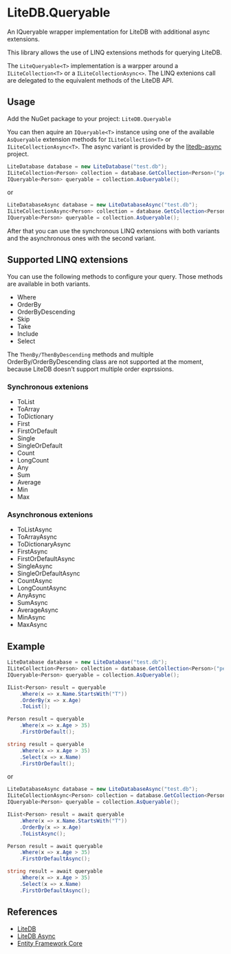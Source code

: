 # LiteDB.Queryable

An IQueryable wrapper implementation for LiteDB with additional async extensions.

This library allows the use of LINQ extensions methods for querying LiteDB.

The ```LiteQueryable<T>``` implementation is a warpper around a ```ILiteCollection<T>```
or a ```ILiteCollectionAsync<>```. The LINQ extenions call are delegated to the 
equivalent methods of the LiteDB API.

## Usage

Add the NuGet package to your project: ```LiteDB.Queryable```

You can then aquire an ```IQueryable<T>``` instance using one of the available ```AsQueryable```
extension methods for ```ILiteCollection<T>``` or ```ILiteCollectionAsync<T>```. The async 
variant is provided by the [litedb-async](https://github.com/mlockett42/litedb-async) project.

```C#
LiteDatabase database = new LiteDatabase("test.db");
ILiteCollection<Person> collection = database.GetCollection<Person>("people");
IQueryable<Person> queryable = collection.AsQueryable();
```

or 

```C#
LiteDatabaseAsync database = new LiteDatabaseAsync("test.db");
ILiteCollectionAsync<Person> collection = database.GetCollection<Person>("people");
IQueryable<Person> queryable = collection.AsQueryable();
```

After that you can use the synchronous LINQ extensions with both variants and the asynchronous
ones with the second variant.

## Supported LINQ extensions

You can use the following methods to configure your query. Those methods are available in both
variants.

- Where
- OrderBy
- OrderByDescending
- Skip
- Take
- Include
- Select

The ```ThenBy/ThenByDescending``` methods and multiple OrderBy/OrderByDescending class are not
supported at the moment, because LiteDB doesn't support multiple order exprssions.

### Synchronous extenions

- ToList
- ToArray
- ToDictionary
- First
- FirstOrDefault
- Single
- SingleOrDefault
- Count
- LongCount
- Any
- Sum
- Average
- Min
- Max

### Asynchronous extenions

- ToListAsync
- ToArrayAsync
- ToDictionaryAsync
- FirstAsync
- FirstOrDefaultAsync
- SingleAsync
- SingleOrDefaultAsync
- CountAsync
- LongCountAsync
- AnyAsync
- SumAsync
- AverageAsync
- MinAsync
- MaxAsync

## Example

```C#
LiteDatabase database = new LiteDatabase("test.db");
ILiteCollection<Person> collection = database.GetCollection<Person>("people");
IQueryable<Person> queryable = collection.AsQueryable();

IList<Person> result = queryable
	.Where(x => x.Name.StartsWith("T"))
	.OrderBy(x => x.Age)
	.ToList();

Person result = queryable
	.Where(x => x.Age > 35)
	.FirstOrDefault();

string result = queryable
	.Where(x => x.Age > 35)
	.Select(x => x.Name)
	.FirstOrDefault();
```

or 

```C#
LiteDatabaseAsync database = new LiteDatabaseAsync("test.db");
ILiteCollectionAsync<Person> collection = database.GetCollection<Person>("people");
IQueryable<Person> queryable = collection.AsQueryable();

IList<Person> result = await queryable
	.Where(x => x.Name.StartsWith("T"))
	.OrderBy(x => x.Age)
	.ToListAsync();

Person result = await queryable
	.Where(x => x.Age > 35)
	.FirstOrDefaultAsync();

string result = await queryable
	.Where(x => x.Age > 35)
	.Select(x => x.Name)
	.FirstOrDefaultAsync();
```

## References

- [LiteDB](https://github.com/mbdavid/LiteDB)
- [LiteDB Async](https://github.com/mlockett42/litedb-async)
- [Entity Framework Core](https://github.com/dotnet/efcore)
